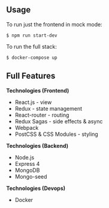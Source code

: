 ## Usage

To run just the frontend in mock mode:

    $ npm run start-dev

To run the full stack:

    $ docker-compose up

## Full Features

__Technologies (Frontend)__

* React.js - view
* Redux - state management
* React-router - routing
* Redux Sagas - side effects & async
* Webpack
* PostCSS & CSS Modules - styling

__Technologies (Backend)__

* Node.js
* Express 4
* MongoDB
* Mongo-seed

__Technologies (Devops)__

* Docker